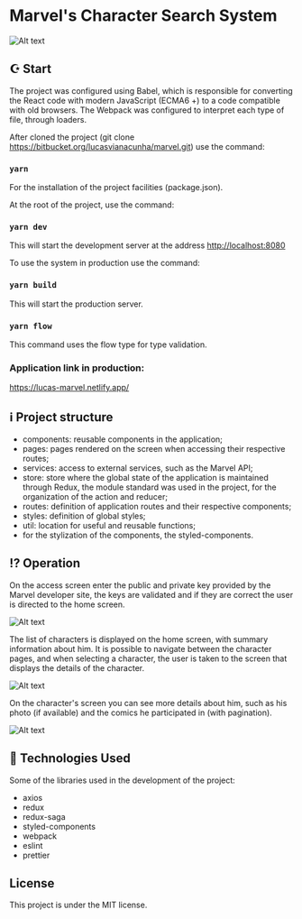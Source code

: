 # Marvel's Character Search System

![Alt text](https://i.ibb.co/gRkfBPj/logo.png 'Logo Marvel')

## ☪ Start

The project was configured using Babel, which is responsible for converting the React code with modern JavaScript (ECMA6 +) to a code compatible with old browsers.
The Webpack was configured to interpret each type of file, through loaders.

After cloned the project (git clone https://bitbucket.org/lucasvianacunha/marvel.git) use the command:

### `yarn`

For the installation of the project facilities (package.json).

At the root of the project, use the command:

### `yarn dev`

This will start the development server at the address [http://localhost:8080](http://localhost:8080)

To use the system in production use the command:

### `yarn build`

This will start the production server.

### `yarn flow`

This command uses the flow type for type validation.

### Application link in production:

https://lucas-marvel.netlify.app/

## :information_source: Project structure

- components: reusable components in the application;
- pages: pages rendered on the screen when accessing their respective routes;
- services: access to external services, such as the Marvel API;
- store: store where the global state of the application is maintained through Redux, the module standard was used in the project, for the organization of the action and reducer;
- routes: definition of application routes and their respective components;
- styles: definition of global styles;
- util: location for useful and reusable functions;
- for the stylization of the components, the styled-components.

## :interrobang: Operation

On the access screen enter the public and private key provided by the Marvel developer site, the keys are validated and if they are correct the user is directed to the home screen.

![Alt text](https://i.ibb.co/bBNDvC8/access.png 'Access')

The list of characters is displayed on the home screen, with summary information about him. It is possible to navigate between the character pages, and when selecting a character, the user is taken to the screen that displays the details of the character.

![Alt text](https://i.ibb.co/pQS206H/home.png 'Home')

On the character's screen you can see more details about him, such as his photo (if available) and the comics he participated in (with pagination).

![Alt text](https://i.ibb.co/d7xsRKf/character.png 'Character')

## :rocket: Technologies Used

Some of the libraries used in the development of the project:

- axios
- redux
- redux-saga
- styled-components
- webpack
- eslint
- prettier

## License

This project is under the MIT license.
